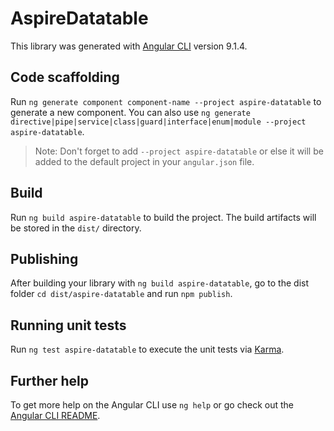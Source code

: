 # AspireDatatable

This library was generated with [Angular CLI](https://github.com/angular/angular-cli) version 9.1.4.

## Code scaffolding

Run `ng generate component component-name --project aspire-datatable` to generate a new component. You can also use `ng generate directive|pipe|service|class|guard|interface|enum|module --project aspire-datatable`.
> Note: Don't forget to add `--project aspire-datatable` or else it will be added to the default project in your `angular.json` file. 

## Build

Run `ng build aspire-datatable` to build the project. The build artifacts will be stored in the `dist/` directory.

## Publishing

After building your library with `ng build aspire-datatable`, go to the dist folder `cd dist/aspire-datatable` and run `npm publish`.

## Running unit tests

Run `ng test aspire-datatable` to execute the unit tests via [Karma](https://karma-runner.github.io).

## Further help

To get more help on the Angular CLI use `ng help` or go check out the [Angular CLI README](https://github.com/angular/angular-cli/blob/master/README.md).
